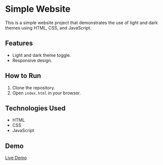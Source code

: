 # Simple Website

This is a simple website project that demonstrates the use of light and dark themes using HTML, CSS, and JavaScript.

## Features

- Light and dark theme toggle.
- Responsive design.

## How to Run

1. Clone the repository.
2. Open `index.html` in your browser.

## Technologies Used

- HTML
- CSS
- JavaScript

## Demo

[Live Demo]()
